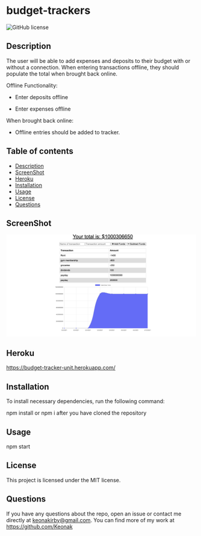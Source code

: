 # budget-trackers

![GitHub license](https://img.shields.io/badge/license-MIT-blue.svg)

## Description

The user will be able to add expenses and deposits to their budget with or without a connection. When entering transactions offline, they should populate the total when brought back online.

Offline Functionality:

- Enter deposits offline

- Enter expenses offline

When brought back online:

- Offline entries should be added to tracker.

## Table of contents

- [Description](#description)
- [ScreenShot](#screenshot)
- [Heroku](#Heroku)
- [Installation](#installation)
- [Usage](#usage)
- [License](#license)
- [Questions](#questions)

## ScreenShot

![screen shot](budgetTracker.png)

## Heroku

https://budget-tracker-unit.herokuapp.com/

## Installation

To install necessary dependencies, run the following command:

npm install or npm i after you have cloned the repository

## Usage

npm start

## License

This project is licensed under the MIT license.

## Questions

If you have any questions about the repo, open an issue or contact me directly at keonakirby@gmail.com. You can find more of my work at https://github.com/Keonak
